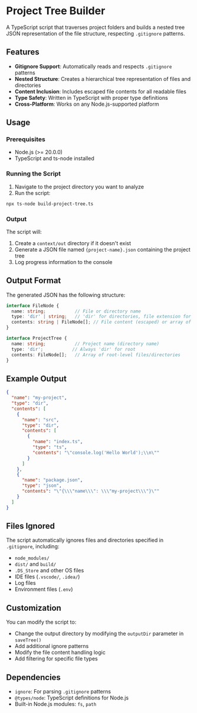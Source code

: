 # Project Tree Builder

A TypeScript script that traverses project folders and builds a nested tree JSON representation of the file structure, respecting `.gitignore` patterns.

## Features

- **Gitignore Support**: Automatically reads and respects `.gitignore` patterns
- **Nested Structure**: Creates a hierarchical tree representation of files and directories
- **Content Inclusion**: Includes escaped file contents for all readable files
- **Type Safety**: Written in TypeScript with proper type definitions
- **Cross-Platform**: Works on any Node.js-supported platform

## Usage

### Prerequisites

- Node.js (>= 20.0.0)
- TypeScript and ts-node installed

### Running the Script

1. Navigate to the project directory you want to analyze
2. Run the script:

```bash
npx ts-node build-project-tree.ts
```

### Output

The script will:
1. Create a `context/out` directory if it doesn't exist
2. Generate a JSON file named `{project-name}.json` containing the project tree
3. Log progress information to the console

## Output Format

The generated JSON has the following structure:

```typescript
interface FileNode {
  name: string;           // File or directory name
  type: 'dir' | string;   // 'dir' for directories, file extension for files
  contents: string | FileNode[]; // File content (escaped) or array of child nodes
}

interface ProjectTree {
  name: string;           // Project name (directory name)
  type: 'dir';           // Always 'dir' for root
  contents: FileNode[];   // Array of root-level files/directories
}
```

## Example Output

```json
{
  "name": "my-project",
  "type": "dir",
  "contents": [
    {
      "name": "src",
      "type": "dir",
      "contents": [
        {
          "name": "index.ts",
          "type": "ts",
          "contents": "\"console.log('Hello World');\\n\""
        }
      ]
    },
    {
      "name": "package.json",
      "type": "json",
      "contents": "\"{\\\"name\\\": \\\"my-project\\\"}\""
    }
  ]
}
```

## Files Ignored

The script automatically ignores files and directories specified in `.gitignore`, including:
- `node_modules/`
- `dist/` and `build/`
- `.DS_Store` and other OS files
- IDE files (`.vscode/`, `.idea/`)
- Log files
- Environment files (`.env`)

## Customization

You can modify the script to:
- Change the output directory by modifying the `outputDir` parameter in `saveTree()`
- Add additional ignore patterns
- Modify the file content handling logic
- Add filtering for specific file types

## Dependencies

- `ignore`: For parsing `.gitignore` patterns
- `@types/node`: TypeScript definitions for Node.js
- Built-in Node.js modules: `fs`, `path` 
